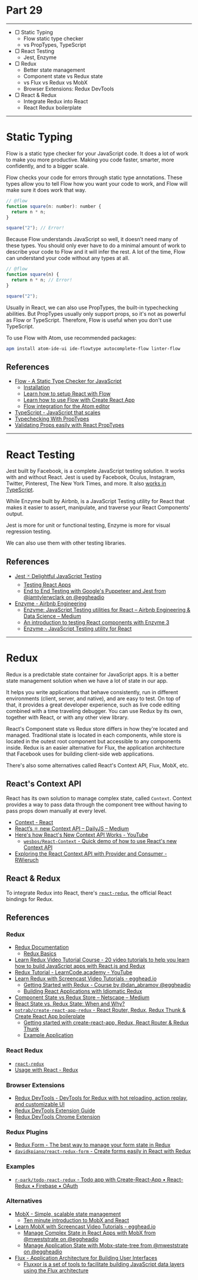 # Part 29

---

* ▢ Static Typing
  * Flow static type checker
  * vs PropTypes, TypeScript
* ▢ React Testing
  * Jest, Enzyme
* ▢ Redux
  * Better state management
  * Component state vs Redux state
  * vs Flux vs Redux vs MobX
  * Browser Extensions: Redux DevTools
* ▢ React & Redux
  * Integrate Redux into React
  * React Redux boilerplate

---

# Static Typing

Flow is a static type checker for your JavaScript code. It does a lot of work to make you more productive. Making you code faster, smarter, more confidently, and to a bigger scale.

Flow checks your code for errors through static type annotations. These types allow you to tell Flow how you want your code to work, and Flow will make sure it does work that way.

```js
// @flow
function square(n: number): number {
  return n * n;
}

square("2"); // Error!
```

Because Flow understands JavaScript so well, it doesn’t need many of these types. You should only ever have to do a minimal amount of work to describe your code to Flow and it will infer the rest. A lot of the time, Flow can understand your code without any types at all.

```js
// @flow
function square(n) {
  return n * n; // Error!
}

square("2");
```

Usually in React, we can also use PropTypes, the built-in typechecking abilities. But PropTypes usually only support props, so it's not as powerful as Flow or TypeScript. Therefore, Flow is useful when you don't use TypeScript.

To use Flow with Atom, use recommended packages:

```sh
apm install atom-ide-ui ide-flowtype autocomplete-flow linter-flow
```

## References

* [Flow - A Static Type Checker for JavaScript](https://flow.org)
  * [Installation](https://flow.org/en/docs/install)
  * [Learn how to setup React with Flow](https://flow.org/en/docs/react)
  * [Learn how to use Flow with Create React App](https://flow.org/en/docs/tools/create-react-app)
  * [Flow integration for the Atom editor](https://flow.org/en/docs/editors/atom)
* [TypeScript - JavaScript that scales](https://www.typescriptlang.org)
* [Typechecking With PropTypes](https://reactjs.org/docs/typechecking-with-proptypes.html)
* [Validating Props easily with React PropTypes](https://codeburst.io/validating-props-easily-with-react-proptypes-96e80208207)

---

# React Testing

Jest built by Facebook, is a complete JavaScript testing solution. It works with and without React. Jest is used by Facebook, Oculus, Instagram, Twitter, Pinterest, The New York Times, and more. It also [works in TypeScript](https://github.com/kulshekhar/ts-jest).

While Enzyme built by Airbnb, is a JavaScript Testing utility for React that makes it easier to assert, manipulate, and traverse your React Components' output.

Jest is more for unit or functional testing, Enzyme is more for visual regression testing.

We can also use them with other testing libraries.

## References

* [Jest 🃏 Delightful JavaScript Testing](https://facebook.github.io/jest)
  * [Testing React Apps](https://facebook.github.io/jest/docs/en/tutorial-react.html)
  * [End to End Testing with Google's Puppeteer and Jest from @iamtylerwclark on @eggheadio](https://egghead.io/courses/end-to-end-testing-with-google-s-puppeteer-and-jest)
* [Enzyme - Airbnb Engineering](http://airbnb.io/projects/enzyme)
  * [Enzyme: JavaScript Testing utilities for React – Airbnb Engineering & Data Science – Medium](https://medium.com/airbnb-engineering/enzyme-javascript-testing-utilities-for-react-a417e5e5090f)
  * [An introduction to testing React components with Enzyme 3](https://javascriptplayground.com/introduction-to-react-tests-enzyme)
  * [Enzyme - JavaScript Testing utility for React](http://airbnb.io/enzyme)

---

# Redux

Redux is a predictable state container for JavaScript apps.
It is a better state management solution when we have a lot of state in our app.

It helps you write applications that behave consistently, run in different environments (client, server, and native), and are easy to test. On top of that, it provides a great developer experience, such as live code editing combined with a time traveling debugger.
You can use Redux by its own, together with React, or with any other view library.

React's Component state vs Redux store differs in how they're located and managed. Traditional state is located in each components, while store is located in the outest root component but accessible to any components inside.
Redux is an easier alternative for Flux, the application architecture that Facebook uses for building client-side web applications.

There's also some alternatives called React's Context API, Flux, MobX, etc.

## React's Context API

React has its own solution to manage complex state, called `Context`.
Context provides a way to pass data through the component tree without having to pass props down manually at every level.

* [Context - React](https://reactjs.org/docs/context.html)
* [React’s ⚛️ new Context API – DailyJS – Medium](https://medium.com/dailyjs/reacts-%EF%B8%8F-new-context-api-70c9fe01596b)
* [Here's how React's New Context API Works - YouTube](https://www.youtube.com/watch?v=XLJN4JfniH4)
  * [`wesbos/React-Context` - Quick demo of how to use React's new Context API](https://github.com/wesbos/React-Context)
* [Exploring the React Context API with Provider and Consumer - RWieruch](https://www.robinwieruch.de/react-context-api)

## React & Redux

To integrate Redux into React, there's [`react-redux`](https://github.com/reactjs/react-redux), the official React bindings for Redux.

## References

### Redux

* [Redux Documentation](https://redux.js.org)
  * [Redux Basics](https://redux.js.org/basics)
* [Learn Redux Video Tutorial Course - 20 video tutorials to help you learn how to build JavaScript apps with React.js and Redux](https://learnredux.com)
* [Redux Tutorial - LearnCode.academy - YouTube](https://www.youtube.com/watch?v=1w-oQ-i1XB8&list=PLoYCgNOIyGADILc3iUJzygCqC8Tt3bRXt)
* [Learn Redux with Screencast Video Tutorials - egghead.io](https://egghead.io/browse/libraries/redux)
  * [Getting Started with Redux - Course by @dan_abramov @eggheadio](https://egghead.io/courses/getting-started-with-redux)
  * [Building React Applications with Idiomatic Redux](https://egghead.io/courses/building-react-applications-with-idiomatic-redux)
* [Component State vs Redux Store – Netscape – Medium](https://medium.com/netscape/component-state-vs-redux-store-1eb0c929277)
* [React State vs. Redux State: When and Why?](https://spin.atomicobject.com/2017/06/07/react-state-vs-redux-state)
* [`notrab/create-react-app-redux` - React Router, Redux, Redux Thunk & Create React App boilerplate](https://github.com/notrab/create-react-app-redux)
  * [Getting started with create-react-app, Redux, React Router & Redux Thunk](https://medium.com/@notrab/getting-started-with-create-react-app-redux-react-router-redux-thunk-d6a19259f71f)
  * [Example Application](https://cra-redux-router-thunk.herokuapp.com)

### React Redux

* [`react-redux`](https://github.com/reactjs/react-redux)
* [Usage with React - Redux](https://redux.js.org/basics/usage-with-react)

### Browser Extensions

* [Redux DevTools - DevTools for Redux with hot reloading, action replay, and customizable UI](https://github.com/reduxjs/redux-devtools)
* [Redux DevTools Extension Guide](http://extension.remotedev.io)
* [Redux DevTools Chrome Extension](https://chrome.google.com/webstore/detail/redux-devtools/lmhkpmbekcpmknklioeibfkpmmfibljd)

### Redux Plugins

* [Redux Form - The best way to manage your form state in Redux](https://redux-form.com)
* [`davidkpiano/react-redux-form` - Create forms easily in React with Redux](https://davidkpiano.github.io/react-redux-form)

### Examples

* [`r-park/todo-react-redux` - Todo app with Create-React-App • React-Redux • Firebase • OAuth](https://github.com/r-park/todo-react-redux)

### Alternatives

* [MobX - Simple, scalable state management](https://mobx.js.org)
  * [Ten minute introduction to MobX and React](https://mobx.js.org/getting-started.html)
* [Learn MobX with Screencast Video Tutorials - egghead.io](https://egghead.io/browse/libraries/mobx)
  * [Manage Complex State in React Apps with MobX from @mweststrate on @eggheadio](https://egghead.io/courses/manage-complex-state-in-react-apps-with-mobx)
  * [Manage Application State with Mobx-state-tree from @mweststrate on @eggheadio](https://egghead.io/courses/manage-application-state-with-mobx-state-tree)
* [Flux - Application Architecture for Building User Interfaces](https://facebook.github.io/flux)
  * [Fluxxor is a set of tools to facilitate building JavaScript data layers using the Flux architecture](http://fluxxor.com)
